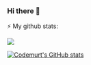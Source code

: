 ### Hi there 👋

⚡ My github stats: 

![](https://komarev.com/ghpvc/?username=codemurt&blue)

[![Codemurt's GitHub stats](https://github-readme-stats.vercel.app/api?username=codemurt&show_icons=true&theme=gotham)](https://github.com/anuraghazra/github-readme-stats)
